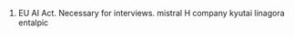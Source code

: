 1. EU AI Act. 
   Necessary for interviews.
   mistral
   H company
   kyutai
   linagora
   entalpic